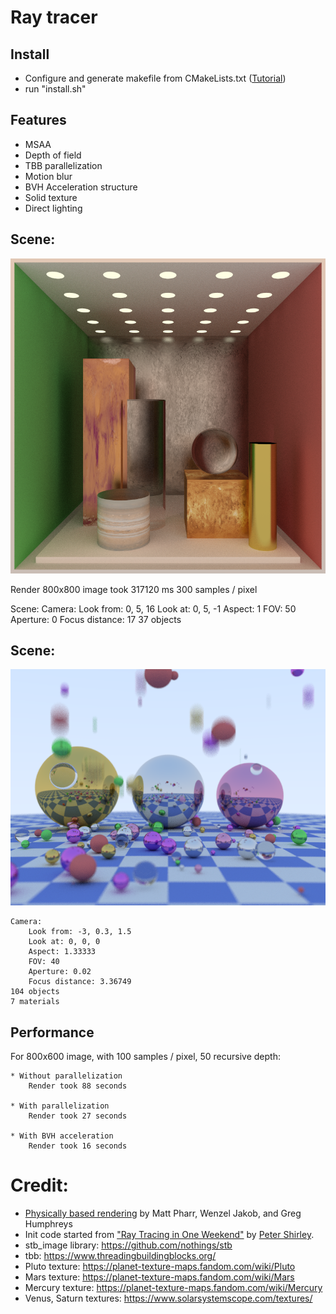 # Ray tracer

## Install
- Configure and generate makefile from CMakeLists.txt ([Tutorial](https://cmake.org/cmake-tutorial/))
- run "install.sh"

## Features
- MSAA
- Depth of field
- TBB parallelization
- Motion blur
- BVH Acceleration structure
- Solid texture
- Direct lighting

## Scene: 

![Render](images/cornellbox_800.png "Cornell box")

Render 800x800 image took 317120 ms
	300 samples / pixel

Scene: 
	Camera: 
		Look from: 0, 5, 16
		Look at: 0, 5, -1
		Aspect: 1
		FOV: 50
		Aperture: 0
		Focus distance: 17
	37 objects

## Scene: 

![Render](images/checker_texture.png "Render")

	Camera: 
		Look from: -3, 0.3, 1.5
		Look at: 0, 0, 0
		Aspect: 1.33333
		FOV: 40
		Aperture: 0.02
		Focus distance: 3.36749
	104 objects
	7 materials


## Performance

For 800x600 image, with 100 samples / pixel, 50 recursive depth:

	* Without parallelization
		Render took 88 seconds

	* With parallelization
		Render took 27 seconds

	* With BVH acceleration
		Render took 16 seconds

# Credit:
- [Physically based rendering](http://www.pbr-book.org/) by Matt Pharr, Wenzel Jakob, and Greg Humphreys
- Init code started from ["Ray Tracing in One Weekend"](http://in1weekend.blogspot.com/) by [Peter Shirley](https://twitter.com/Peter_shirley).
- stb_image library: https://github.com/nothings/stb
- tbb: https://www.threadingbuildingblocks.org/
- Pluto texture: https://planet-texture-maps.fandom.com/wiki/Pluto
- Mars texture: https://planet-texture-maps.fandom.com/wiki/Mars
- Mercury texture: https://planet-texture-maps.fandom.com/wiki/Mercury
- Venus, Saturn textures: https://www.solarsystemscope.com/textures/
